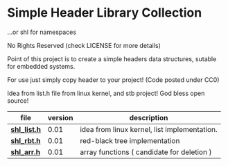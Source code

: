 # Simple Header Library Collection
...or shl for namespaces

No Rights Reserved
(check LICENSE for more details)

Point of this project is to create a simple headers data structures,
sutable for embedded systems.

For use just simply copy header to your project! (Code posted under CC0)

Idea from list.h file from linux kernel,
and stb project!
God bless open source!

file | version | description
---------- | ------ | ----------------------------------- |
**[shl_list.h](shl_list.h)** | 0.01 | idea from linux kernel, list implementation.
**[shl_rbt.h](shl_rbt.h)** | 0.01 | red-black tree implementation
**[shl_arr.h](shl_arr.h)** | 0.01 | array functions ( candidate for deletion )
